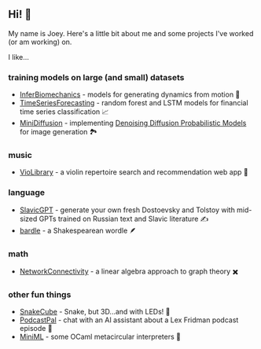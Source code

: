 ## Hi! 🐒

My name is Joey. Here's a little bit about me and some projects I've worked (or am working) on.

I like...

### training models on large (and small) datasets
- [InferBiomechanics](https://github.com/jbejjani2022/InferBiomechanics.git) - models for generating dynamics from motion 🦵
- [TimeSeriesForecasting](https://github.com/jbejjani2022/TimeSeriesForecasting.git) - random forest and LSTM models for financial time series classification 📈
- [MiniDiffusion](https://github.com/jbejjani2022/MiniDiffusion.git) - implementing [Denoising Diffusion Probabilistic Models](https://arxiv.org/abs/2006.11239) for image generation 🏞️

### music
- [VioLibrary](https://github.com/jbejjani2022/VioLibrary.git) - a violin repertoire search and recommendation web app 🎻

### language
- [SlavicGPT](https://github.com/jbejjani2022/SlavicGPT.git) - generate your own fresh Dostoevsky and Tolstoy with mid-sized GPTs trained on Russian text and Slavic literature ✍️
- [bardle](https://jbejjani2022.github.io/bardle/) - a Shakespearean wordle 🪶

### math
- [NetworkConnectivity](https://github.com/jbejjani2022/NetworkConnectivity.git) - a linear algebra approach to graph theory ✖️

### other fun things
- [SnakeCube](https://github.com/jbejjani2022/SnakeCube.git) - Snake, but 3D...and with LEDs! 🐍
- [PodcastPal](https://github.com/jbejjani2022/PodcastPal.git) - chat with an AI assistant about a Lex Fridman podcast episode 🤖
- [MiniML](https://github.com/jbejjani2022/MiniML.git) - some OCaml metacircular interpreters 🐪

<!--
**jbejjani2022/jbejjani2022** is a ✨ _special_ ✨ repository because its `README.md` (this file) appears on your GitHub profile.

Here are some ideas to get you started:

- 🔭 I’m currently working on ...
- 🌱 I’m currently learning ...
- 👯 I’m looking to collaborate on ...
- 🤔 I’m looking for help with ...
- 💬 Ask me about ...
- 📫 How to reach me: ...
- 😄 Pronouns: ...
- ⚡ Fun fact: ...
-->
